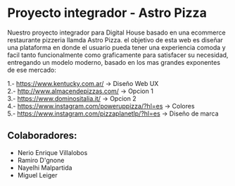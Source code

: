 # Proyecto integrador - Astro Pizza

Nuestro proyecto integrador para Digital House basado en una ecommerce restaurante pizzeria llamda Astro Pizza. el objetivo de esta web es diseñar una plataforma en donde el usuario pueda tener una experiencia comoda y facil tanto funcionalmente como graficamente para satisfacer su necesidad, entregando un modelo moderno, basado en los mas grandes exponentes de ese mercado: 

1.- https://www.kentucky.com.ar/ -> Diseño Web UX <br>
2.- http://www.almacendepizzas.com/ -> Opcion 1 <br>
3.- https://www.dominositalia.it/ -> Opcion 2<br>
4.- https://www.instagram.com/poweruppizza/?hl=es -> Colores <br>
5.- https://www.instagram.com/pizzaplanetlp/?hl=es -> Diseño de marca <br>

## Colaboradores: 

* Nerio Enrique Villalobos
* Ramiro D'gnone
* Nayelhi Malpartida
* Miguel Leiger

